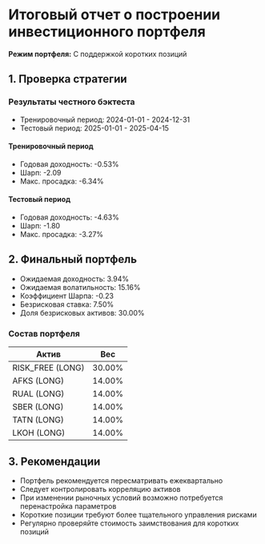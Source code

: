# Итоговый отчет о построении инвестиционного портфеля

**Режим портфеля:** С поддержкой коротких позиций

## 1. Проверка стратегии
### Результаты честного бэктеста
* Тренировочный период: 2024-01-01 - 2024-12-31
* Тестовый период: 2025-01-01 - 2025-04-15

#### Тренировочный период
* Годовая доходность: -0.53%
* Шарп: -2.09
* Макс. просадка: -6.34%

#### Тестовый период
* Годовая доходность: -4.63%
* Шарп: -1.80
* Макс. просадка: -3.27%

## 2. Финальный портфель
* Ожидаемая доходность: 3.94%
* Ожидаемая волатильность: 15.16%
* Коэффициент Шарпа: -0.23
* Безрисковая ставка: 7.50%
* Доля безрисковых активов: 30.00%

### Состав портфеля
| Актив | Вес |
|-------|-----|
| RISK_FREE (LONG) | 30.00% |
| AFKS (LONG) | 14.00% |
| RUAL (LONG) | 14.00% |
| SBER (LONG) | 14.00% |
| TATN (LONG) | 14.00% |
| LKOH (LONG) | 14.00% |

## 3. Рекомендации
* Портфель рекомендуется пересматривать ежеквартально
* Следует контролировать корреляцию активов
* При изменении рыночных условий возможно потребуется перенастройка параметров
* Короткие позиции требуют более тщательного управления рисками
* Регулярно проверяйте стоимость заимствования для коротких позиций
